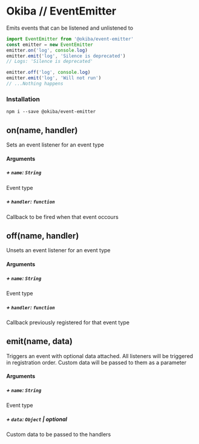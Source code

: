 

# Okiba // EventEmitter
Emits events that can be listened and unlistened to




```javascript
import EventEmitter from '@okiba/event-emitter'
const emitter = new EventEmitter
emitter.on('log', console.log)
emitter.emit('log', 'Silence is deprecated')
// Logs: 'Silence is deprecated'

emitter.off('log', console.log)
emitter.emit('log', 'Will not run')
// ...Nothing happens
```



### Installation
```
npm i --save @okiba/event-emitter
```




## on(name, handler)


Sets an event listener for an event type







#### Arguments


##### + `name`: `String`

Event type


##### + `handler`: `function`

Callback to be fired when that event occours





## off(name, handler)


Unsets an event listener for an event type







#### Arguments


##### + `name`: `String`

Event type


##### + `handler`: `function`

Callback previously registered for that event type





## emit(name, data)


Triggers an event with optional data attached.
All listeners will be triggered in registration order.
Custom data will be passed to them as a parameter







#### Arguments


##### + `name`: `String`

Event type


##### + `data`: `Object` | _optional_

Custom data to be passed to the handlers




